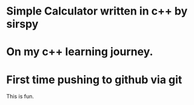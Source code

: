 # Simple Calculator written in c++ by sirspy

# On my c++ learning journey.

# First time pushing to github via git

This is fun.